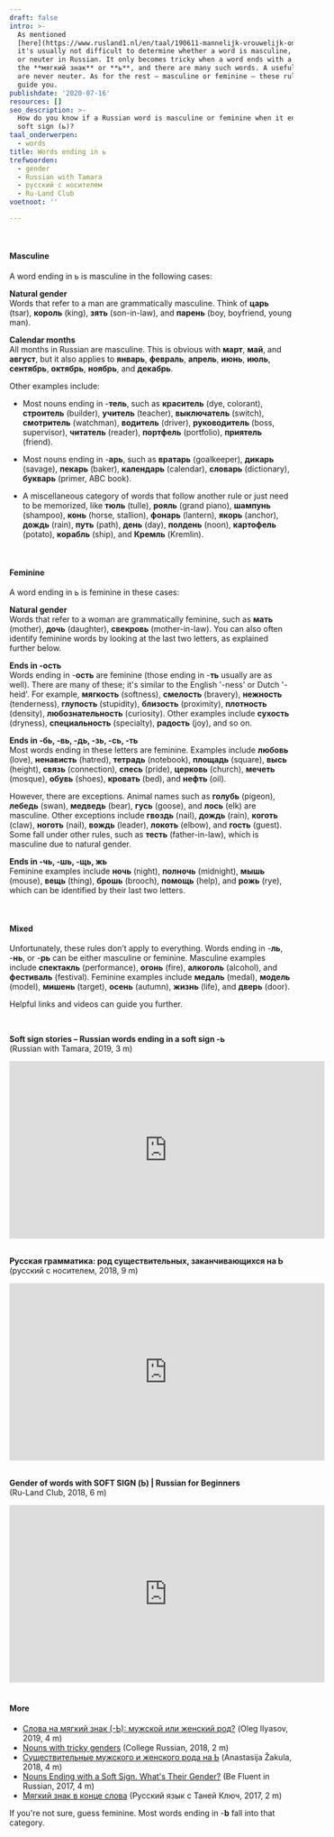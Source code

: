 ```yaml
---
draft: false
intro: >-
  As mentioned
  [here](https://www.rusland1.nl/en/taal/190611-mannelijk-vrouwelijk-onzijdig/),
  it's usually not difficult to determine whether a word is masculine, feminine,
  or neuter in Russian. It only becomes tricky when a word ends with a soft sign,
  the **мягкий знак** or **ь**, and there are many such words. A useful tip: they
  are never neuter. As for the rest — masculine or feminine — these rules will
  guide you.
publishdate: '2020-07-16'
resources: []
seo_description: >-
  How do you know if a Russian word is masculine or feminine when it ends with a
  soft sign (ь)? 
taal_onderwerpen:
  - words
title: Words ending in ь
trefwoorden:
  - gender
  - Russian with Tamara
  - русский с носителем
  - Ru-Land Club
voetnoot: ''

---
```


<br/>


#### Masculine

A word ending in ь is masculine in the following cases:

**Natural gender**<br/>
Words that refer to a man are grammatically masculine. Think of **царь** (tsar), **король** (king), **зять** (son-in-law), and **парень** (boy, boyfriend, young man). 

**Calendar months**<br/>
All months in Russian are masculine. This is obvious with **март**, **май**, and **август**, but it also applies to **январь**, **февраль**, **апрель**, **июнь**, **июль**, **сентябрь**, **октябрь**, **ноябрь**, and **декабрь**.

Other examples include:

- Most nouns ending in -**тель**, such as **краситель** (dye, colorant), **строитель** (builder), **учитель** (teacher), **выключатель** (switch), **смотритель** (watchman), **водитель** (driver), **руководитель** (boss, supervisor), **читатель** (reader), **портфель** (portfolio), **приятель** (friend).

- Most nouns ending in -**арь**, such as **вратарь** (goalkeeper), **дикарь** (savage), **пекарь** (baker), **календарь** (calendar), **словарь** (dictionary), **букварь** (primer, ABC book).

- A miscellaneous category of words that follow another rule or just need to be memorized, like **тюль** (tulle), **рояль** (grand piano), **шампунь** (shampoo), **конь** (horse, stallion), **фонарь** (lantern), **якорь** (anchor), **дождь** (rain), **путь** (path), **день** (day), **полдень** (noon), **картофель** (potato), **корабль** (ship), and **Кремль** (Kremlin).

<br/>

#### Feminine

A word ending in ь is feminine in these cases:

**Natural gender**<br/>
Words that refer to a woman are grammatically feminine, such as **мать** (mother), **дочь** (daughter), **свекровь** (mother-in-law). You can also often identify feminine words by looking at the last two letters, as explained further below.

**Ends in -ость**<br/>
Words ending in -**ость** are feminine (those ending in -**ть** usually are as well). There are many of these; it's similar to the English '-ness' or Dutch '-heid'. For example, **мягкость** (softness), **смелость** (bravery), **нежность** (tenderness), **глупость** (stupidity), **близость** (proximity), **плотность** (density), **любознательность** (curiosity). Other examples include **сухость** (dryness), **специальность** (specialty), **радость** (joy), and so on.

**Ends in -бь, -вь, -дь, -зь, -сь, -ть**<br/>
Most words ending in these letters are feminine. Examples include **любовь** (love), **ненависть** (hatred), **тетрадь** (notebook), **площадь** (square), **высь** (height), **связь** (connection), **спесь** (pride), **церковь** (church), **мечеть** (mosque), **обувь** (shoes), **кровать** (bed), and **нефть** (oil).

However, there are exceptions. Animal names such as **голубь** (pigeon), **лебедь** (swan), **медведь** (bear), **гусь** (goose), and **лось** (elk) are masculine. Other exceptions include **гвоздь** (nail), **дождь** (rain), **коготь** (claw), **ноготь** (nail), **вождь** (leader), **локоть** (elbow), and **гость** (guest). Some fall under other rules, such as **тесть** (father-in-law), which is masculine due to natural gender.

**Ends in -чь, -шь, -щь, жь**<br/>
Feminine examples include **ночь** (night), **полночь** (midnight), **мышь** (mouse), **вещь** (thing), **брошь** (brooch), **помощь** (help), and **рожь** (rye), which can be identified by their last two letters.

<br/>

#### Mixed

Unfortunately, these rules don’t apply to everything. Words ending in -**ль**, -**нь**, or -**рь** can be either masculine or feminine. Masculine examples include **спектакль** (performance), **огонь** (fire), **алкоголь** (alcohol), and **фестиваль** (festival). Feminine examples include **медаль** (medal), **модель** (model), **мишень** (target), **осень** (autumn), **жизнь** (life), and **дверь** (door).

Helpful links and videos can guide you further.

<br/>

**Soft sign stories – Russian words ending in a soft sign -ь**<br/>
(Russian with Tamara, 2019, 3 m)

<iframe width="560" height="315" src="https://www.youtube.com/embed/S_i5TSOCOwc" frameborder="0" allow="accelerometer; autoplay; encrypted-media; gyroscope; picture-in-picture" allowfullscreen></iframe>

<br/>
<br/>

**Русская грамматика: род существительных, заканчивающихся на Ь**<br/>
(русский с носителем, 2018, 9 m)

<iframe width="560" height="315" src="https://www.youtube.com/embed/wQgL3_FWkvU" frameborder="0" allow="accelerometer; autoplay; encrypted-media; gyroscope; picture-in-picture" allowfullscreen></iframe>

<br/>
<br/>

**Gender of words with SOFT SIGN (Ь) | Russian for Beginners<br/>**
(Ru-Land Club, 2018, 6 m)

<iframe width="560" height="315" src="https://www.youtube.com/embed/e3249VXborE" frameborder="0" allow="accelerometer; autoplay; encrypted-media; gyroscope; picture-in-picture" allowfullscreen></iframe>

<br/>
<br/> 

#### More


- [Слова на мягкий знак (-Ь): мужской или женский род?](https://youtu.be/1u1BaFdBlWY) (Oleg Ilyasov, 2019, 4 m)
- [Nouns with tricky genders](https://www.youtube.com/watch?v=CVTomKExcTA) (College Russian, 2018, 2 m) 
- [Существительные мужского и женского рода на Ь](https://youtu.be/J4NDydpuwQA) (Anastasija Žakula, 2018, 4 m)
- [Nouns Ending with a Soft Sign. What's Their Gender?](https://youtu.be/6JMAmKSEOMU) (Be Fluent in Russian, 2017, 4 m)
- [Мягкий знак в конце слова](https://youtu.be/nHPSjeKiwuY) (Русский язык с Таней Ключ, 2017, 2 m)

 
If you're not sure, guess feminine. Most words ending in -**b** fall into that category.

